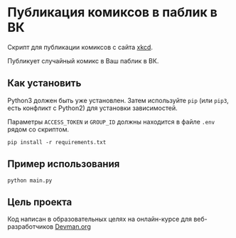 # Публикация комиксов в паблик в ВК

Скрипт для публикации комиксов с сайта [xkcd](https://xkcd.com/).

Публикует случайный комикс в Ваш паблик в ВК.

## Как установить

Python3 должен быть уже установлен. Затем используйте `pip` (или `pip3`, есть конфликт с Python2) для установки зависимостей.

Параметры `ACCESS_TOKEN` и `GROUP_ID` должны находится в файле `.env` рядом со скриптом.

`pip install -r requirements.txt`

## Пример использования

`python main.py`

## Цель проекта

Код написан в образовательных целях на онлайн-курсе для веб-разработчиков [Devman.org](https://dvmn.org/modules/)